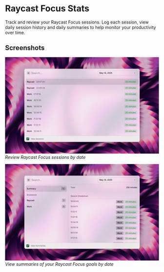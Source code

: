 # Raycast Focus Stats

Track and review your Raycast Focus sessions. Log each session, view daily session history and daily summaries to help
monitor your productivity over time.

## Screenshots

![Daily Sessions](./metadata/view-sessions.png)
_Review Raycast Focus sessions by date_

![Daily Summaries](./metadata/view-summaries.png)
_View summaries of your Raycast Focus goals by date_
